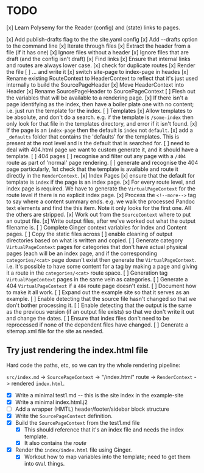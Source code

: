 # TODO

[x] Learn Polysemy for the Reader (config) and (state) links to pages.

[x] Add publish-drafts flag to the the site.yaml config
[x] Add --drafts option to the command line
[x] Iterate through files
[x] Extract the header from a file (if it has one)
[x] Ignore files without a header
[x] Ignore files that are draft (and the config isn't draft)
[x] Find links
[x] Ensure that internal links and routes are always lower case.
[x] check for duplicate routes
[x] Render the file
[ ] ... and write it
[x] switch site-page to index-page in heades
[x] Rename existing RouteContext to HeaderContext to reflect that it's just
      used internally to build the SourcePageHeader
[x] Move HeaderContext into Header
[x] Rename SourcePageHeader to SourcePageContext
[ ] Flesh out the variables that will be available to a rendering page.
[x] If there isn't a page identifying as the index, then have a boiler plate
      one with no content; i.e. just run the template for the index.
[ ] Templates
  [x] Allow templates to be absolute, and don't do a search.  e.g. if the
      template is `/some-index` then only look for that file in the templates
      directory, and error if it isn't found.
  [x] If the page is an `index-page` then the default is `index` not
      `default`.
  [x] add a `_defaults` folder that contains the 'defaults' for the
      templates.  This is present at the root level and is the default that is
      searched for.
  [ ] need to deal with 404.html page we want to custom generate it, and it
      should have a template.
[ ] 404 pages
  [ ] recognise and filter out any page with a `/404` route as part of
      'normal' page rendering.
  [ ] generate and recognise the 404 page particularly, 1st check that the
      template is available and route it directly in the `RenderContext`.
[x] Index Pages
  [x] ensure that the default for template is `index` if the page is an index
      page.
  [x] For every route level, and index page is required.  We have to generate
      the `VirtualPageContext` for the route level if there is no explicit
      index page.
[x] Process the `<!--more-->` tag to say where a content summary ends.  e.g.
    we walk the processed Pandoc text elements and find the this item.  Note
    it only looks for the first one.  All the others are stripped.
[x] Work out from the `SourceContext` where to put an output file.
[x] Write output files, after we've worked out what the output filename is.
[ ] Complete Ginger context variables for Index and Content pages.
[ ] Copy the static files across
[ ] enable cleaning of output directories based on what is written and
    copied.
[ ] Generate category `VirtualPageContext` pages for categories that don't
    have actual physical pages (each will be an index page, and if the
    corresponding `categories/<cat>` page doesn't exist then generate the
    `VirtualPageContext`.  i.e. it's possible to have some content for
    a tag by making a page and giving it a route in the `categories/<cat>`
    route space.
[ ] Generation tag `VirtualPageContext` pages in the same vein as
    categories.
[ ] Generate a 404 `VirtualPageContext` if a `404` route page doesn't
    exist.
[ ] Document how to make it all work.
[ ] Expand out the example site so that it serves as an example.
[ ] Enable detecting that the source file hasn't changed so that we don't
    bother processing it.
[ ] Enable detecting that the output is the same as the previous version
    (if an output file exists) so that we don't write it out and change the
    dates.
[ ] Ensure that index files don't need to be reprocessed if none of the
    dependent files have changed.
[ ] Generate a sitemap.xml file for the site as needed.


## Try just rendering the index.html file

Hard code the paths, etc, so we can try the whole rendering pipeline:

  `src/index.md` -> `SourcePageContext` -> "/index.html" route -> `RenderContext` ->
  rendered `index.html`.

* [x] Write a minimal test1.md  -- this is the site index in the example-site
* [x] Write a minimal index.html.j2
* [ ] Add a wrapper (HMTL) header/footer/sidebar block structure
* [x] Write the `SourcePageContext` definition.
* [x] Build the `SourcePageContext` from the test1.md file
  * [x] This should reference that it's an index file and needs the index
        template.
  * [x] It also contains the *route*
* [x] Render the `index/index.html` file using Ginger.
  * [x] Workout how to map variables into the template; need to get them into
        `GVal` things.
